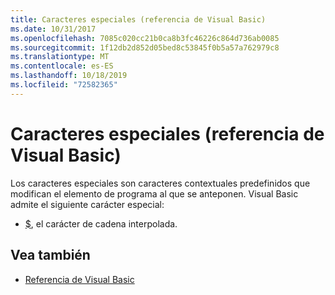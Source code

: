 ```yaml
---
title: Caracteres especiales (referencia de Visual Basic)
ms.date: 10/31/2017
ms.openlocfilehash: 7085c020cc21b0ca8b3fc46226c864d736ab0085
ms.sourcegitcommit: 1f12db2d852d05bed8c53845f0b5a57a762979c8
ms.translationtype: MT
ms.contentlocale: es-ES
ms.lasthandoff: 10/18/2019
ms.locfileid: "72582365"
---
```

# <a name="special-characters-visual-basic-reference"></a>Caracteres especiales (referencia de Visual Basic)

Los caracteres especiales son caracteres contextuales predefinidos que modifican el elemento de programa al que se anteponen. Visual Basic admite el siguiente carácter especial:

- [$](interpolated.md), el carácter de cadena interpolada.

## <a name="see-also"></a>Vea también

- [Referencia de Visual Basic](../../../visual-basic/language-reference/index.md)
